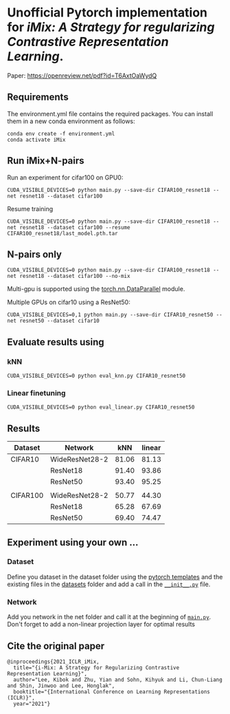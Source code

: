 # Unofficial Pytorch implementation for *iMix: A Strategy for regularizing Contrastive Representation Learning*.
Paper: https://openreview.net/pdf?id=T6AxtOaWydQ


## Requirements
The environment.yml file contains the required packages. You can install them in a new conda environment as follows:
```
conda env create -f environment.yml
conda activate iMix
```

## Run iMix+N-pairs
Run an experiment for cifar100 on GPU0:
```
CUDA_VISIBLE_DEVICES=0 python main.py --save-dir CIFAR100_resnet18 --net resnet18 --dataset cifar100
```
Resume training
```
CUDA_VISIBLE_DEVICES=0 python main.py --save-dir CIFAR100_resnet18 --net resnet18 --dataset cifar100 --resume CIFAR100_resnet18/last_model.pth.tar
```

## N-pairs only
```
CUDA_VISIBLE_DEVICES=0 python main.py --save-dir CIFAR100_resnet18 --net resnet18 --dataset cifar100 --no-mix
```

Multi-gpu is supported using the [torch.nn.DataParallel](https://pytorch.org/docs/stable/generated/torch.nn.DataParallel.html) module.

Multiple GPUs on cifar10 using a ResNet50:
```
CUDA_VISIBLE_DEVICES=0,1 python main.py --save-dir CIFAR10_resnet50 --net resnet50 --dataset cifar10
```
## Evaluate results using
### kNN
```
CUDA_VISIBLE_DEVICES=0 python eval_knn.py CIFAR10_resnet50
```
### Linear finetuning
```
CUDA_VISIBLE_DEVICES=0 python eval_linear.py CIFAR10_resnet50
```

## Results
| Dataset | Network | kNN | linear |
| -----------|-----------|------| ---- |
|CIFAR10|WideResNet28-2|81.06|81.13|
|       |ResNet18|91.40|93.86|
|       |ResNet50|93.40|95.25|
||
|CIFAR100|WideResNet28-2|50.77|44.30|
|        |ResNet18|65.28|67.69|
|        |ResNet50|69.40|74.47|
 
## Experiment using your own ... 
### Dataset
Define you dataset in the dataset folder using the [pytorch templates](https://pytorch.org/tutorials/beginner/data_loading_tutorial.html) and the existing files in the [datasets](https://github.com/PaulAlbert31/iMix/tree/main/datasets) folder and add a call in the [`__init__.py`](https://github.com/PaulAlbert31/iMix/blob/main/datasets/__init__.py) file. 
### Network
Add you network in the net folder and call it at the beginning of [`main.py`](https://github.com/PaulAlbert31/iMix/blob/main/main.py). Don't forget to add a non-linear projection layer for optimal results

## Cite the original paper
```
@inproceedings{2021_ICLR_iMix,
  title="{i-Mix: A Strategy for Regularizing Contrastive Representation Learning}",
  author="Lee, Kibok and Zhu, Yian and Sohn, Kihyuk and Li, Chun-Liang and Shin, Jinwoo and Lee, Honglak",
  booktitle="{International Conference on Learning Representations (ICLR)}",
  year="2021"}
```
